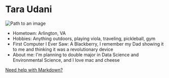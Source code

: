 # Tara Udani

![Path to an image](myphoto.jpg)

- Hometown: Arlington, VA
- Hobbies: Anything outdoors, playing viola, traveling, pickleball, gym
- First Computer I Ever Saw: A Blackberry, I remember my Dad showing it to me and thinking it was a revolutionary device
- About me: I'm planning to double major in Data Science and Environmental Science, and I love mac and cheese

[Need help with Markdown?](https://docs.github.com/en/get-started/writing-on-github/getting-started-with-writing-and-formatting-on-github/basic-writing-and-formatting-syntax)